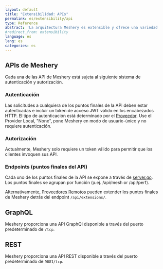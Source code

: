 ```yaml
---
layout: default
title: "Extensibilidad: APIs"
permalink: es/extensibility/api
type: Reference
abstract: 'La arquitectura Meshery es extensible y ofrece una variedad de puntos de extensión y API REST y GraphQL.'
#redirect_from: extensibility
language: es
lang: es
categories: es
---
```

## APIs de Meshery

Cada una de las API de Meshery está sujeta al siguiente sistema de autenticación y autorización.

### Autenticación

Las solicitudes a cualquiera de los puntos finales de la API deben estar autenticadas e incluir un token de acceso JWT válido en los encabezados HTTP. El tipo de autenticación está determinado por el [Proveedor](#providers). Use el Provider Local, "None", pone Meshery en modo de usuario-único y no requiere autenticación.

### Autorización

Actualmente, Meshery solo requiere un token válido para permitir que los clientes invoquen sus API.

### Endpoints (puntos finales del API)

Cada uno de los puntos finales de la API se expone a través de [server.go](https://github.com/layer5io/meshery/blob/master/router/server.go). Los puntos finales se agrupan por función (p.ej. /api/mesh or /api/perf).

Alternativamente, [Proveedores Remotos](./providers) pueden extender los puntos finales de Meshery detrás del endpoint `/api/extensions/`.

## GraphQL

Meshery proporciona una API GraphQl disponible a través del puerto predeterminado de `/tcp`.

## REST

Meshery proporciona una API REST disponible a través del puerto predeterminado de `9081/tcp`.

